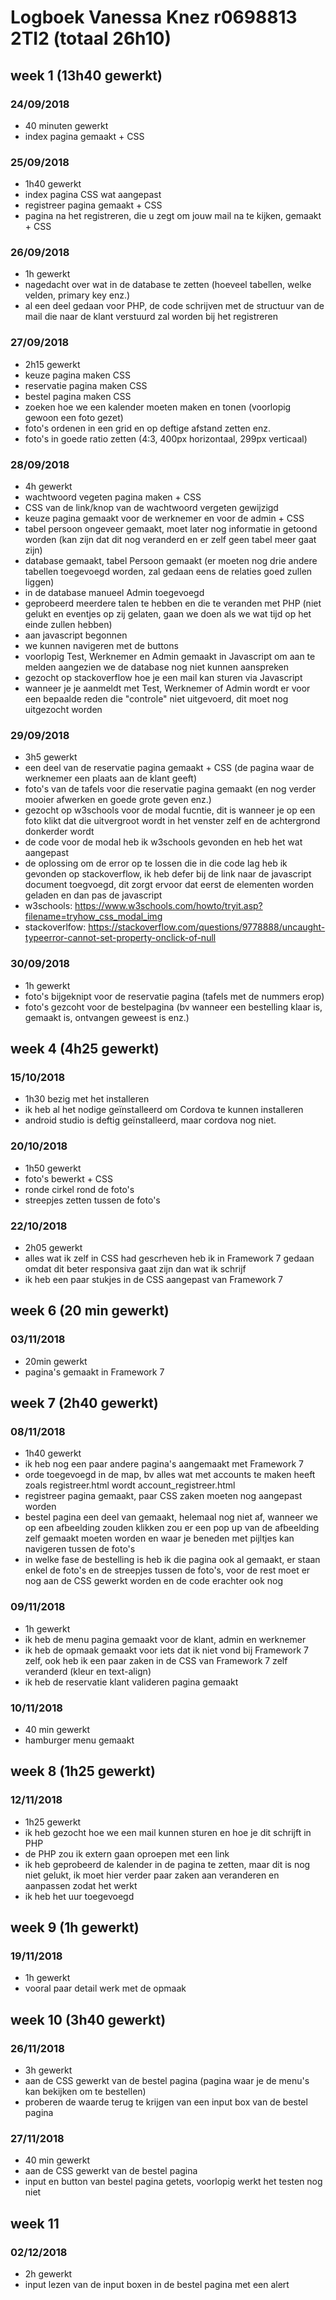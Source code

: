 # Logboek Vanessa Knez r0698813 2TI2 (totaal 26h10)
## week 1 (13h40 gewerkt)
### 24/09/2018
* 40 minuten gewerkt
* index pagina gemaakt + CSS

### 25/09/2018
* 1h40 gewerkt
* index pagina CSS wat aangepast
* registreer pagina gemaakt + CSS
* pagina na het registreren, die u zegt om jouw mail na te kijken, gemaakt + CSS

### 26/09/2018
* 1h gewerkt
* nagedacht over wat in de database te zetten (hoeveel tabellen, welke velden, primary key enz.)
* al een deel gedaan voor PHP, de code schrijven met de structuur van de mail die naar de klant verstuurd zal worden bij het registreren

### 27/09/2018
* 2h15 gewerkt
* keuze pagina maken CSS
* reservatie pagina maken CSS
* bestel pagina maken CSS
* zoeken hoe we een kalender moeten maken en tonen (voorlopig gewoon een foto gezet)
* foto's ordenen in een grid en op deftige afstand zetten enz.
* foto's in goede ratio zetten (4:3, 400px horizontaal, 299px verticaal)

### 28/09/2018
* 4h gewerkt
* wachtwoord vegeten pagina maken + CSS
* CSS van de link/knop van de wachtwoord vergeten gewijzigd
* keuze pagina gemaakt voor de werknemer en voor de admin + CSS
* tabel persoon ongeveer gemaakt, moet later nog informatie in getoond worden (kan zijn dat dit nog veranderd en er zelf geen tabel meer gaat zijn)
* database gemaakt, tabel Persoon gemaakt (er moeten nog drie andere tabellen toegevoegd worden, zal gedaan eens de relaties goed zullen liggen)
* in de database manueel Admin toegevoegd
* geprobeerd meerdere talen te hebben en die te veranden met PHP (niet gelukt en eventjes op zij gelaten, gaan we doen als we wat tijd op het einde zullen hebben)
* aan javascript begonnen
* we kunnen navigeren met de buttons
* voorlopig Test, Werknemer en Admin gemaakt in Javascript om aan te melden aangezien we de database nog niet kunnen aanspreken
* gezocht op stackoverflow hoe je een mail kan sturen via Javascript
* wanneer je je aanmeldt met Test, Werknemer of Admin wordt er voor een bepaalde reden die "controle" niet uitgevoerd, dit moet nog uitgezocht worden

### 29/09/2018
* 3h5 gewerkt
* een deel van de reservatie pagina gemaakt + CSS (de pagina waar de werknemer een plaats aan de klant geeft)
* foto's van de tafels voor die reservatie pagina gemaakt (en nog verder mooier afwerken en goede grote geven enz.)
* gezocht op w3schools voor de modal fucntie, dit is wanneer je op een foto klikt dat die uitvergroot wordt in het venster zelf en de achtergrond  donkerder wordt
* de code voor de modal heb ik w3schools gevonden en heb het wat aangepast
* de oplossing om de error op te lossen die in die code lag heb ik gevonden op stackoverflow, ik heb defer bij de link naar de javascript document toegvoegd, dit zorgt ervoor dat eerst de elementen worden geladen en dan pas de javascript
* w3schools: https://www.w3schools.com/howto/tryit.asp?filename=tryhow_css_modal_img
* stackoverlfow: https://stackoverflow.com/questions/9778888/uncaught-typeerror-cannot-set-property-onclick-of-null

### 30/09/2018
* 1h gewerkt
* foto's bijgeknipt voor de reservatie pagina (tafels met de nummers erop)
* foto's gezcoht voor de bestelpagina (bv wanneer een bestelling klaar is, gemaakt is, ontvangen geweest is enz.)

## week 4 (4h25 gewerkt)

### 15/10/2018
* 1h30 bezig met het installeren
* ik heb al het nodige geïnstalleerd om Cordova te kunnen installeren
* android studio is deftig geïnstalleerd, maar cordova nog niet.

### 20/10/2018
* 1h50 gewerkt
* foto's bewerkt + CSS
* ronde cirkel rond de foto's
* streepjes zetten tussen de foto's

### 22/10/2018
* 2h05 gewerkt
* alles wat ik zelf in CSS had gescrheven heb ik in Framework 7 gedaan omdat dit beter responsiva gaat zijn dan wat ik schrijf
* ik heb een paar stukjes in de CSS aangepast van Framework 7

## week 6 (20 min gewerkt)

### 03/11/2018
* 20min gewerkt
* pagina's gemaakt in Framework 7

## week 7 (2h40 gewerkt)

### 08/11/2018
* 1h40 gewerkt
* ik heb nog een paar andere pagina's aangemaakt met Framework 7
* orde toegevoegd in de map, bv alles wat met accounts te maken heeft zoals registreer.html wordt account_registreer.html
* registreer pagina gemaakt, paar CSS zaken moeten nog aangepast worden
* bestel pagina een deel van gemaakt, helemaal nog niet af, wanneer we op een afbeelding zouden klikken zou er een pop up van de afbeelding zelf gemaakt moeten worden en waar je beneden met pijltjes kan navigeren tussen de foto's
* in welke fase de bestelling is heb ik die pagina ook al gemaakt, er staan enkel de foto's en de streepjes tussen de foto's, voor de rest moet er nog aan de CSS gewerkt worden en de code erachter ook nog

### 09/11/2018
* 1h gewerkt
* ik heb de menu pagina gemaakt voor de klant, admin en werknemer
* ik heb de opmaak gemaakt voor iets dat ik niet vond bij Framework 7 zelf, ook heb ik een paar zaken in de CSS van Framework 7 zelf veranderd (kleur en text-align)
* ik heb de reservatie klant valideren pagina gemaakt

### 10/11/2018
* 40 min gewerkt
* hamburger menu gemaakt

## week 8 (1h25 gewerkt)

### 12/11/2018
* 1h25 gewerkt
* ik heb gezocht hoe we een mail kunnen sturen en hoe je dit schrijft in PHP
* de PHP zou ik extern gaan oproepen met een link
* ik heb geprobeerd de kalender in de pagina te zetten, maar dit is nog niet gelukt, ik moet hier verder paar zaken aan veranderen en aanpassen zodat het werkt
* ik heb het uur toegevoegd

## week 9 (1h gewerkt)

### 19/11/2018
* 1h gewerkt
* vooral paar detail werk met de opmaak

## week 10 (3h40 gewerkt)

### 26/11/2018
* 3h gewerkt
* aan de CSS gewerkt van de bestel pagina (pagina waar je de menu's kan bekijken om te bestellen)
* proberen de waarde terug te krijgen van een input box van de bestel pagina

### 27/11/2018
* 40 min gewerkt
* aan de CSS gewerkt van de bestel pagina
* input en button van bestel pagina getets, voorlopig werkt het testen nog niet

## week 11

### 02/12/2018
* 2h gewerkt
* input lezen van de input boxen in de bestel pagina met een alert